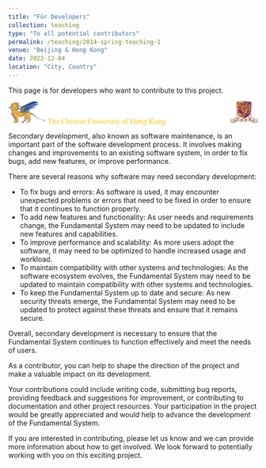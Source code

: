 ```yaml
---
title: "Für Developers"
collection: teaching
type: "To all potential contributors"
permalink: /teaching/2014-spring-teaching-1
venue: "Beijing & Hong Kong"
date: 2022-12-04
location: "City, Country"
---
```




This page is for developers who want to contribute to this project.
![uas](../images/uas.png)
Secondary development, also known as software maintenance, is an important part of the software development process. It involves making changes and improvements to an existing software system, in order to fix bugs, add new features, or improve performance.

There are several reasons why software may need secondary development:

- To fix bugs and errors: As software is used, it may encounter unexpected problems or errors that need to be fixed in order to ensure that it continues to function properly.
- To add new features and functionality: As user needs and requirements change, the Fundamental System may need to be updated to include new features and capabilities.
- To improve performance and scalability: As more users adopt the software, it may need to be optimized to handle increased usage and workload.
- To maintain compatibility with other systems and technologies: As the software ecosystem evolves, the Fundamental System may need to be updated to maintain compatibility with other systems and technologies.
- To keep the Fundamental System up to date and secure: As new security threats emerge, the Fundamental System may need to be updated to protect against these threats and ensure that it remains secure.

Overall, secondary development is necessary to ensure that the Fundamental System continues to function effectively and meet the needs of users.

As a contributor, you can help to shape the direction of the project and make a valuable impact on its development.

Your contributions could include writing code, submitting bug reports, providing feedback and suggestions for improvement, or contributing to documentation and other project resources. Your participation in the project would be greatly appreciated and would help to advance the development of the Fundamental System.

If you are interested in contributing, please let us know and we can provide more information about how to get involved. We look forward to potentially working with you on this exciting project.
